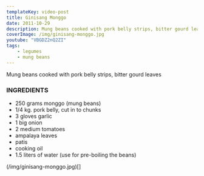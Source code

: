 ```yaml
---
templateKey: video-post
title: Ginisang Monggo
date: 2011-10-29
description: Mung beans cooked with pork belly strips, bitter gourd leaves
coverImage: /img/ginisang-monggo.jpg
youtube: "VBGDZ2nQ2ZI"
tags:
    - legumes
    - mung beans
---
```


Mung beans cooked with pork belly strips, bitter gourd leaves

### INGREDIENTS
* 250 grams monggo (mung beans)
* 1/4 kg. pork belly, cut in to chunks
* 3 gloves garlic
* 1 big onion
* 2 medium tomatoes
* ampalaya leaves
* patis
* cooking oil
* 1.5 liters of water (use for pre-boiling the beans)

(/img/ginisang-monggo.jpg)[]

